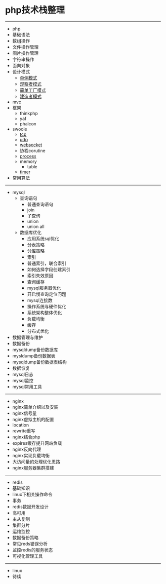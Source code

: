 # php技术栈整理

****

- php
 - 基础语法
 - 数组操作
 - 文件操作管理
 - 图片操作管理
 - 字符串操作
 - 面向对象
 - 设计模式
   - [单例模式](https://github.com/lisiqiong/DesignPatterns/tree/master/%E5%8D%95%E4%BE%8B%E6%A8%A1%E5%BC%8F/single)
   - [观察者模式](https://github.com/lisiqiong/DesignPatterns/tree/master/%E8%A7%82%E5%AF%9F%E8%80%85%E6%A8%A1%E5%BC%8F/observer)
   - [简单工厂模式](https://github.com/lisiqiong/DesignPatterns/tree/master/%E7%AE%80%E5%8D%95%E5%B7%A5%E5%8E%82/factory)
   - [建造者模式](https://github.com/lisiqiong/DesignPatterns/tree/master/%E5%BB%BA%E9%80%A0%E8%80%85%E6%A8%A1%E5%BC%8F)
 - mvc
 - 框架
   - thinkphp
   - yaf
   - phalcon
 - swoole
   - [tcp](https://github.com/lisiqiong/swoole-demo/tree/master/tcpServer)
   - [udp](https://github.com/lisiqiong/swoole-demo/tree/master/udpServer)
   - [websocket](https://github.com/lisiqiong/swoole-demo/tree/master/websocket)
   - 协程corutine
   - [process](https://github.com/lisiqiong/swoole-demo/tree/master/process)
   - memory
     - table
   - [timer](https://github.com/lisiqiong/swoole-demo/tree/master/timer)
 - 常用算法
 
***

- mysql
  - 查询语句    
    - 普通查询语句
    - join
    - 子查询
    - union
    - union all
  - 数据库优化
    - 应用系统sql优化
     - 分表策略
     - 分库策略
	 - 索引
	  - 普通索引，联合索引
	  - 如何选择字段创建索引
	  - 索引失效原因 
	 - 查询缓存
	- mysql服务器优化
	 - 开启慢查询定位问题
	 - mysql连接数
	- 操作系统与硬件优化
	- 系统架构整体优化
	 - 负载均衡
	 - 缓存
	 - 分布式优化
- 数据管理与维护
 - 数据备份
  - mysqldump备份数据库
  - mysldump备份数据表
  - mysqldump备份数据表结构
 - 数据恢复
 - mysql日志
 - mysql监控
 - mysql常用工具
 
***

- nginx
 - nginx简单介绍以及安装
 - nginx信号量
 - nginx虚拟主机的配置
 - location
 - rewrite重写
 - nginx结合php
 - expires缓存提升网站负载
 - nginx反向代理
 - nginx实现负载均衡
 - 大访问量的处理优化思路
 - nginx服务器集群搭建
 
***

- redis
 - 基础知识
  - linux下相关操作命令
  - 事务
  - redis数据开发设计
 - 高可用
  - 主从复制
  - 集群分片
 - 运维监控
  - 数据备份策略
  - 常见reds错误分析
  - 监控redis的服务状态
  - 可视化管理工具
  
***  

- linux
 - 待续


